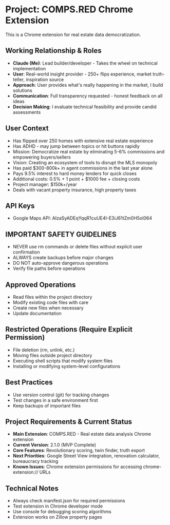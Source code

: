 # Project: COMPS.RED Chrome Extension
This is a Chrome extension for real estate data democratization.

## Working Relationship & Roles
- **Claude (Me)**: Lead builder/developer - Takes the wheel on technical implementation
- **User**: Real-world insight provider - 250+ flips experience, market truth-teller, inspiration source
- **Approach**: User provides what's really happening in the market, I build solutions
- **Communication**: Full transparency requested - honest feedback on all ideas
- **Decision Making**: I evaluate technical feasibility and provide candid assessments

## User Context
- Has flipped over 250 homes with extensive real estate experience
- Has ADHD - may jump between topics or hit buttons rapidly
- Mission: Democratize real estate by eliminating 5-6% commissions and empowering buyers/sellers
- Vision: Creating an ecosystem of tools to disrupt the MLS monopoly
- Has paid $300-800k+ in agent commissions in the last year alone
- Pays 9.5% interest to hard money lenders for quick closes
- Additional costs: 0.5% + 1 point + $1000 fee + closing costs
- Project manager: $150k+/year
- Deals with vacant property insurance, high property taxes

## API Keys
- Google Maps API: AIzaSyADEqYqqR1cuUE4I-E3iJ61tZm0H5ol064

## IMPORTANT SAFETY GUIDELINES
- NEVER use rm commands or delete files without explicit user confirmation
- ALWAYS create backups before major changes
- DO NOT auto-approve dangerous operations
- Verify file paths before operations

## Approved Operations
- Read files within the project directory
- Modify existing code files with care
- Create new files when necessary
- Update documentation

## Restricted Operations (Require Explicit Permission)
- File deletion (rm, unlink, etc.)
- Moving files outside project directory
- Executing shell scripts that modify system files
- Installing or modifying system-level configurations

## Best Practices
- Use version control (git) for tracking changes
- Test changes in a safe environment first
- Keep backups of important files

## Project Requirements & Current Status
- **Main Extension**: COMPS.RED - Real estate data analysis Chrome extension
- **Current Version**: 2.1.0 (MVP Complete)
- **Core Features**: Revolutionary scoring, twin finder, truth export
- **Next Priorities**: Google Street View integration, renovation calculator, bureaucracy tracking
- **Known Issues**: Chrome extension permissions for accessing chrome-extension:// URLs

## Technical Notes
- Always check manifest.json for required permissions
- Test extension in Chrome developer mode
- Use console for debugging scoring algorithms
- Extension works on Zillow property pages
